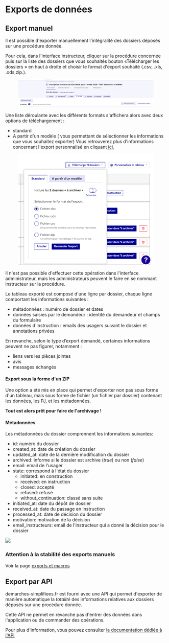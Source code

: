 # Exports de données

## Export manuel

Il est possible d'exporter manuellement l'intégralité des dossiers déposés sur une procédure donnée.&#x20;

Pour cela, dans l'interface instructeur, cliquer sur la procédure concernée puis sur la liste des dossiers que vous souhaités  bouton «Télécharger les dossiers » en haut à droite et choisir le format d'export souhaité (.csv, .xls, .ods,zip.).



<figure><img src="../.gitbook/assets/image (1) (1) (1).png" alt=""><figcaption></figcaption></figure>

Une liste déroulante avec les différents formats s'affichera alors avec deux options de téléchargement :&#x20;

* standard
* A partir d'un modèle ( vous permettant de sélectionner les informations que vous souhaitez exporter) Vous retrouverez plus d'informations concernant l'export personnalisé en cliquant[ ici. ](https://doc.demarches-simplifiees.fr/pour-aller-plus-loin/export-personnalise)

<figure><img src="../.gitbook/assets/image (2) (1).png" alt=""><figcaption></figcaption></figure>

Il n'est pas possible d'effectuer cette opération dans l'interface administrateur, mais les administrateurs peuvent le faire en se nommant instructeur sur la procédure.

Le tableau exporté est composé d'une ligne par dossier, chaque ligne comportant les informations suivantes :

* métadonnées : numéro de dossier et dates
* données saisies par le demandeur : identité du demandeur et  champs du formulaire
* données d'instruction : emails des usagers suivant le dossier et annotations privées

En revanche, selon le type d’export demandé, certaines informations peuvent ne pas figurer, notamment :

* liens vers les pièces jointes
* avis
* messages échangés

#### Export sous la forme d'un ZIP

Une option a été mis en place qui permet d'exporter non pas sous forme d'un tableau, mais sous forme de fichier (un fichier par dossier) contenant les données, les PJ, et les métadonnées.

**Tout est alors prêt pour faire de l'archivage !**

#### Métadonnées

Les métadonnées du dossier comprennent les informations suivantes:&#x20;

* id: numéro du dossier
* created\_at: date de création du dossier
* updated\_at: date de la dernière modification du dossier
* archived: informe si le dossier est archive (_true_) ou non (_false_)
* email: email de l'usager
* state: correspond à l'état du dossier
  * initiated: en construction
  * received: en instruction
  * closed: accepté
  * refused: refusé
  * without\_continuation: classé sans suite
* initiated\_at: date du dépôt de dossier
* received\_at: date du passage en instruction
* processed\_at: date de décision du dossier
* motivation: motivation de la décision&#x20;
* email\_instructeurs: email de l'instructeur qui a donné la décision pour le dossier

![](../.gitbook/assets/CaptureExport2.PNG)

### Attention à la stabilité des exports manuels

Voir la page [exports et macros](exports-et-macros.md)

## Export par API

demarches-simplifiees.fr est fourni avec une API qui permet d'exporter de manière automatique la _totalité_ des informations relatives aux dossiers déposés sur une procédure donnée.

Cette API ne permet en revanche pas d'entrer des données dans l'application ou de commander des opérations.

Pour plus d'information, vous pouvez consulter [la documentation dédiée à l'API](https://doc.demarches-simplifiees.fr/api-graphql)&#x20;
